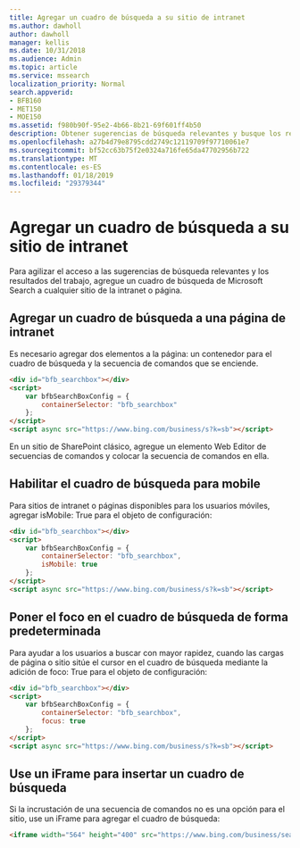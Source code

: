 ```yaml
---
title: Agregar un cuadro de búsqueda a su sitio de intranet
ms.author: dawholl
author: dawholl
manager: kellis
ms.date: 10/31/2018
ms.audience: Admin
ms.topic: article
ms.service: mssearch
localization_priority: Normal
search.appverid:
- BFB160
- MET150
- MOE150
ms.assetid: f980b90f-95e2-4b66-8b21-69f601ff4b50
description: Obtener sugerencias de búsqueda relevantes y busque los resultados de trabajo más rápido mediante la adición de un cuadro de búsqueda de Microsoft Search a un sitio de la intranet o página.
ms.openlocfilehash: a27b4d79e8795cdd2749c12119709f97710061e7
ms.sourcegitcommit: bf52cc63b75f2e0324a716fe65da47702956b722
ms.translationtype: MT
ms.contentlocale: es-ES
ms.lasthandoff: 01/18/2019
ms.locfileid: "29379344"
---
```

# <a name="add-a-search-box-to-your-intranet-site"></a>Agregar un cuadro de búsqueda a su sitio de intranet

Para agilizar el acceso a las sugerencias de búsqueda relevantes y los resultados del trabajo, agregue un cuadro de búsqueda de Microsoft Search a cualquier sitio de la intranet o página.
  
## <a name="add-a-search-box-to-an-intranet-page"></a>Agregar un cuadro de búsqueda a una página de intranet

Es necesario agregar dos elementos a la página: un contenedor para el cuadro de búsqueda y la secuencia de comandos que se enciende.
  
```html
<div id="bfb_searchbox"></div>
<script>
    var bfbSearchBoxConfig = {
        containerSelector: "bfb_searchbox"
    };
</script>
<script async src="https://www.bing.com/business/s?k=sb"></script>
```

En un sitio de SharePoint clásico, agregue un elemento Web Editor de secuencias de comandos y colocar la secuencia de comandos en ella.
  
## <a name="enable-the-search-box-for-mobile"></a>Habilitar el cuadro de búsqueda para mobile

Para sitios de intranet o páginas disponibles para los usuarios móviles, agregar isMobile: True para el objeto de configuración:
  
```html
<div id="bfb_searchbox"></div>
<script>
    var bfbSearchBoxConfig = {
        containerSelector: "bfb_searchbox", 
        isMobile: true
    };
</script>
<script async src="https://www.bing.com/business/s?k=sb"></script>
```

## <a name="put-focus-on-the-search-box-by-default"></a>Poner el foco en el cuadro de búsqueda de forma predeterminada

Para ayudar a los usuarios a buscar con mayor rapidez, cuando las cargas de página o sitio sitúe el cursor en el cuadro de búsqueda mediante la adición de foco: True para el objeto de configuración:
  
```html
<div id="bfb_searchbox"></div>
<script>
    var bfbSearchBoxConfig = {
        containerSelector: "bfb_searchbox",
        focus: true
    };
</script>
<script async src="https://www.bing.com/business/s?k=sb"></script>
```

## <a name="use-an-iframe-to-embed-a-search-box"></a>Use un iFrame para insertar un cuadro de búsqueda

Si la incrustación de una secuencia de comandos no es una opción para el sitio, use un iFrame para agregar el cuadro de búsqueda:
  
```html
<iframe width="564" height="400" src="https://www.bing.com/business/searchbox"></iframe>
```
